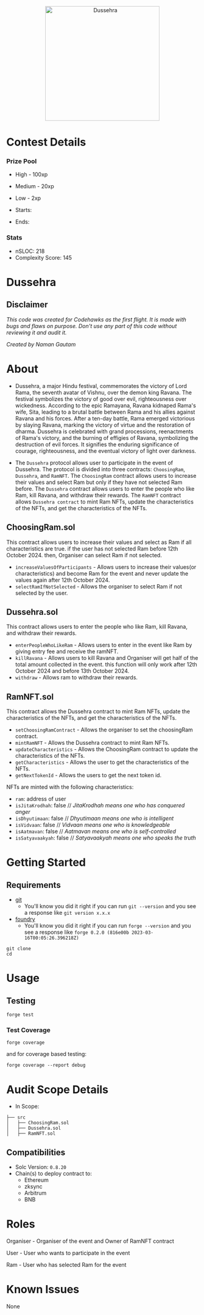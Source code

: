 <p align="center">
<img src="https://allpngfree.com/apf-prod-storage-api/storage/thumbnails/god-ram-ai-png-transparent-image-download-thumbnail-1705730672.jpg" width="300" alt="Dussehra">
<br/>

# Contest Details

### Prize Pool

- High - 100xp
- Medium - 20xp
- Low - 2xp

- Starts: 
- Ends: 

### Stats

- nSLOC: 218
- Complexity Score: 145

# Dussehra

## Disclaimer

_This code was created for Codehawks as the first flight. It is made with bugs and flaws on purpose._
_Don't use any part of this code without reviewing it and audit it._

_Created by Naman Gautam_

# About

- Dussehra, a major Hindu festival, commemorates the victory of Lord Rama, the seventh avatar of Vishnu, over the demon king Ravana. The festival symbolizes the victory of good over evil, righteousness over wickedness. According to the epic Ramayana, Ravana kidnaped Rama's wife, Sita, leading to a brutal battle between Rama and his allies against Ravana and his forces. After a ten-day battle, Rama emerged victorious by slaying Ravana, marking the victory of virtue and the restoration of dharma. Dussehra is celebrated with grand processions, reenactments of Rama's victory, and the burning of effigies of Ravana, symbolizing the destruction of evil forces. It signifies the enduring significance of courage, righteousness, and the eventual victory of light over darkness.

- The `Dussehra` protocol allows user to participate in the event of Dussehra. The protocol is divided into three contracts: `ChoosingRam`, `Dussehra`, and `RamNFT`. The `ChoosingRam` contract allows users to increase their values and select Ram but only if they have not selected Ram before. The `Dussehra` contract allows users to enter the people who like Ram, kill Ravana, and withdraw their rewards. The `RamNFT` contract allows `Dussehra contract` to mint Ram NFTs, update the characteristics of the NFTs, and get the characteristics of the NFTs.

## ChoosingRam.sol

This contract allows users to increase their values and select as Ram if all characteristics are true. if the user has not selected Ram before 12th October 2024. then, Organiser can select Ram if not selected.

- `increaseValuesOfParticipants` - Allows users to increase their values(or characteristics) and become Ram for the event and never update the values again after 12th October 2024.
- `selectRamIfNotSelected` - Allows the organiser to select Ram if not selected by the user.

## Dussehra.sol

This contract allows users to enter the people who like Ram, kill Ravana, and withdraw their rewards.

- `enterPeopleWhoLikeRam` - Allows users to enter in the event like Ram by giving entry fee and receive the ramNFT.
- `killRavana` - Allows users to kill Ravana and Organiser will get half of the total amount collected in the event. this function will only work after 12th October 2024 and before 13th October 2024.
- `withdraw` - Allows ram to withdraw their rewards.

## RamNFT.sol

This contract allows the Dussehra contract to mint Ram NFTs, update the characteristics of the NFTs, and get the characteristics of the NFTs.

- `setChoosingRamContract` - Allows the organiser to set the choosingRam contract. 
- `mintRamNFT` - Allows the Dussehra contract to mint Ram NFTs.
- `updateCharacteristics` - Allows the ChoosingRam contract to update the characteristics of the NFTs. 
- `getCharacteristics` - Allows the user to get the characteristics of the NFTs.
- `getNextTokenId` - Allows the users to get the next token id.

NFTs are minted with the following characteristics:
- `ram`: address of user
- `isJitaKrodhah`: false      // _JitaKrodhah means one who has conquered anger_
- `isDhyutimaan`: false       // _Dhyutimaan means one who is intelligent_
- `isVidvaan`: false          // _Vidvaan means one who is knowledgeable_
- `isAatmavan`: false         // _Aatmavan means one who is self-controlled_
- `isSatyavaakyah`: false     // _Satyavaakyah means one who speaks the truth_

# Getting Started

## Requirements

- [git](https://git-scm.com/book/en/v2/Getting-Started-Installing-Git)
  - You'll know you did it right if you can run `git --version` and you see a response like `git version x.x.x`
- [foundry](https://getfoundry.sh/)
  - You'll know you did it right if you can run `forge --version` and you see a response like `forge 0.2.0 (816e00b 2023-03-16T00:05:26.396218Z)`

```
git clone 
cd 
```

# Usage

## Testing

```
forge test
```

### Test Coverage

```
forge coverage
```

and for coverage based testing:

```
forge coverage --report debug
```

# Audit Scope Details
- In Scope:

```
├── src
│   ├── ChoosingRam.sol
│   ├── Dussehra.sol
│   ├── RamNFT.sol
```

## Compatibilities

- Solc Version: `0.8.20`
- Chain(s) to deploy contract to:
  - Ethereum
  - zksync
  - Arbitrum
  - BNB

# Roles

Organiser - Organiser of the event and Owner of RamNFT contract

User - User who wants to participate in the event 

Ram - User who has selected Ram for the event

# Known Issues

None